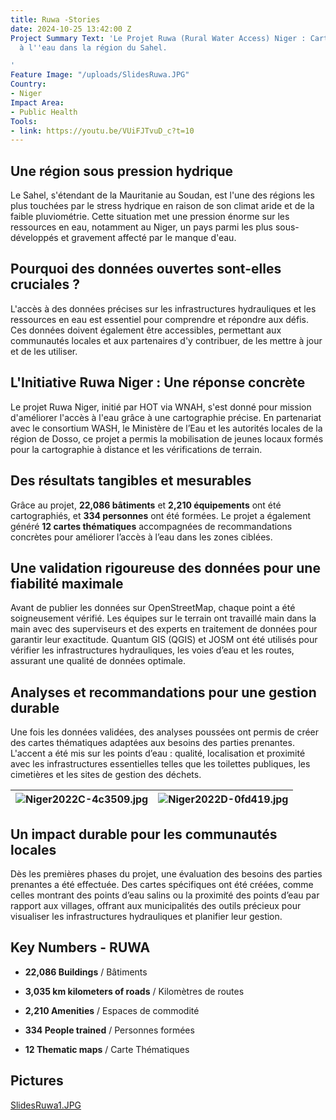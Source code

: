 ```yaml
---
title: Ruwa -Stories
date: 2024-10-25 13:42:00 Z
Project Summary Text: 'Le Projet Ruwa (Rural Water Access) Niger : Cartographier l''accès
  à l''eau dans la région du Sahel.

'
Feature Image: "/uploads/SlidesRuwa.JPG"
Country:
- Niger
Impact Area:
- Public Health
Tools:
- link: https://youtu.be/VUiFJTvuD_c?t=10
---
```


## Une région sous pression hydrique

Le Sahel, s'étendant de la Mauritanie au Soudan, est l'une des régions les plus touchées par le stress hydrique en raison de son climat aride et de la faible pluviométrie. Cette situation met une pression énorme sur les ressources en eau, notamment au Niger, un pays parmi les plus sous-développés et gravement affecté par le manque d'eau.

## Pourquoi des données ouvertes sont-elles cruciales ?

L'accès à des données précises sur les infrastructures hydrauliques et les ressources en eau est essentiel pour comprendre et répondre aux défis. Ces données doivent également être accessibles, permettant aux communautés locales et aux partenaires d'y contribuer, de les mettre à jour et de les utiliser.

## L'Initiative Ruwa Niger : Une réponse concrète

Le projet Ruwa Niger, initié par HOT via WNAH, s'est donné pour mission d'améliorer l'accès à l'eau grâce à une cartographie précise. En partenariat avec le consortium WASH, le Ministère de l’Eau et les autorités locales de la région de Dosso, ce projet a permis la mobilisation de jeunes locaux formés pour la cartographie à distance et les vérifications de terrain.

## Des résultats tangibles et mesurables

Grâce au projet, **22,086 bâtiments** et **2,210 équipements** ont été cartographiés, et **334 personnes** ont été formées. Le projet a également généré **12 cartes thématiques** accompagnées de recommandations concrètes pour améliorer l’accès à l’eau dans les zones ciblées.

## Une validation rigoureuse des données pour une fiabilité maximale

Avant de publier les données sur OpenStreetMap, chaque point a été soigneusement vérifié. Les équipes sur le terrain ont travaillé main dans la main avec des superviseurs et des experts en traitement de données pour garantir leur exactitude. Quantum GIS (QGIS) et JOSM ont été utilisés pour vérifier les infrastructures hydrauliques, les voies d’eau et les routes, assurant une qualité de données optimale.

## Analyses et recommandations pour une gestion durable

Une fois les données validées, des analyses poussées ont permis de créer des cartes thématiques adaptées aux besoins des parties prenantes. L'accent a été mis sur les points d’eau : qualité, localisation et proximité avec les infrastructures essentielles telles que les toilettes publiques, les cimetières et les sites de gestion des déchets.

| ![Niger2022C-4c3509.jpg](/uploads/Niger2022C-4c3509.jpg) | ![Niger2022D-0fd419.jpg](/uploads/Niger2022D-0fd419.jpg) |
|---|---|

## Un impact durable pour les communautés locales

Dès les premières phases du projet, une évaluation des besoins des parties prenantes a été effectuée. Des cartes spécifiques ont été créées, comme celles montrant des points d’eau salins ou la proximité des points d’eau par rapport aux villages, offrant aux municipalités des outils précieux pour visualiser les infrastructures hydrauliques et planifier leur gestion.

## Key Numbers - RUWA

* **22,086 Buildings** / Bâtiments

* **3,035 km kilometers of roads** / Kilomètres de routes

* **2,210 Amenities** / Espaces de commodité

* **334 People trained** / Personnes formées

* **12 Thematic maps** / Carte Thématiques

## Pictures

[SlidesRuwa1.JPG](/uploads/SlidesRuwa1.JPG)